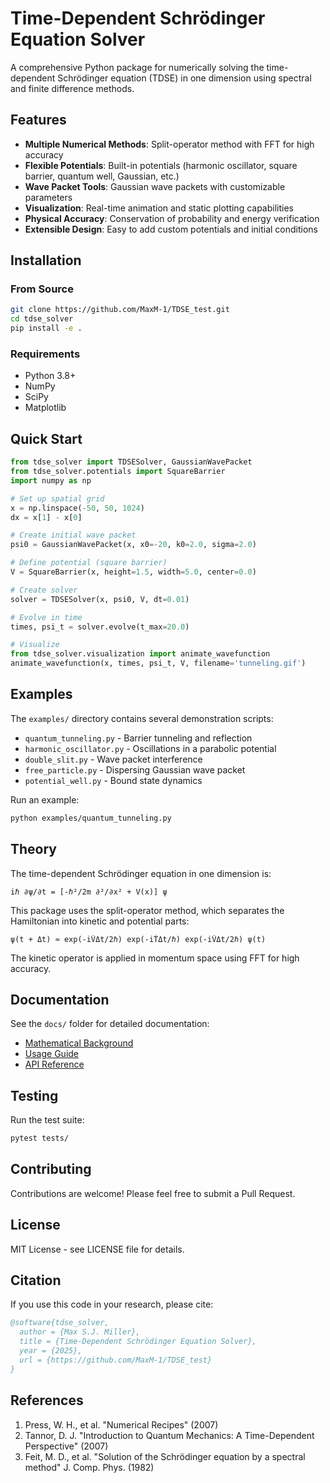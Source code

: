 # Time-Dependent Schrödinger Equation Solver

A comprehensive Python package for numerically solving the time-dependent Schrödinger equation (TDSE) in one dimension using spectral and finite difference methods.

## Features

- **Multiple Numerical Methods**: Split-operator method with FFT for high accuracy
- **Flexible Potentials**: Built-in potentials (harmonic oscillator, square barrier, quantum well, Gaussian, etc.)
- **Wave Packet Tools**: Gaussian wave packets with customizable parameters
- **Visualization**: Real-time animation and static plotting capabilities
- **Physical Accuracy**: Conservation of probability and energy verification
- **Extensible Design**: Easy to add custom potentials and initial conditions

## Installation

### From Source

```bash
git clone https://github.com/MaxM-1/TDSE_test.git
cd tdse_solver
pip install -e .
```

### Requirements

- Python 3.8+
- NumPy
- SciPy
- Matplotlib

## Quick Start

```python
from tdse_solver import TDSESolver, GaussianWavePacket
from tdse_solver.potentials import SquareBarrier
import numpy as np

# Set up spatial grid
x = np.linspace(-50, 50, 1024)
dx = x[1] - x[0]

# Create initial wave packet
psi0 = GaussianWavePacket(x, x0=-20, k0=2.0, sigma=2.0)

# Define potential (square barrier)
V = SquareBarrier(x, height=1.5, width=5.0, center=0.0)

# Create solver
solver = TDSESolver(x, psi0, V, dt=0.01)

# Evolve in time
times, psi_t = solver.evolve(t_max=20.0)

# Visualize
from tdse_solver.visualization import animate_wavefunction
animate_wavefunction(x, times, psi_t, V, filename='tunneling.gif')
```

## Examples

The `examples/` directory contains several demonstration scripts:

- `quantum_tunneling.py` - Barrier tunneling and reflection
- `harmonic_oscillator.py` - Oscillations in a parabolic potential
- `double_slit.py` - Wave packet interference
- `free_particle.py` - Dispersing Gaussian wave packet
- `potential_well.py` - Bound state dynamics

Run an example:
```bash
python examples/quantum_tunneling.py
```

## Theory

The time-dependent Schrödinger equation in one dimension is:

```
iℏ ∂ψ/∂t = [-ℏ²/2m ∂²/∂x² + V(x)] ψ
```

This package uses the split-operator method, which separates the Hamiltonian into kinetic and potential parts:

```
ψ(t + Δt) ≈ exp(-iV̂Δt/2ℏ) exp(-iT̂Δt/ℏ) exp(-iV̂Δt/2ℏ) ψ(t)
```

The kinetic operator is applied in momentum space using FFT for high accuracy.

## Documentation

See the `docs/` folder for detailed documentation:
- [Mathematical Background](docs/theory.md)
- [Usage Guide](docs/usage.md)
- [API Reference](docs/api.md)

## Testing

Run the test suite:
```bash
pytest tests/
```

## Contributing

Contributions are welcome! Please feel free to submit a Pull Request.

## License

MIT License - see LICENSE file for details.

## Citation

If you use this code in your research, please cite:

```bibtex
@software{tdse_solver,
  author = {Max S.J. Miller},
  title = {Time-Dependent Schrödinger Equation Solver},
  year = {2025},
  url = {https://github.com/MaxM-1/TDSE_test}
}
```

## References

1. Press, W. H., et al. "Numerical Recipes" (2007)
2. Tannor, D. J. "Introduction to Quantum Mechanics: A Time-Dependent Perspective" (2007)
3. Feit, M. D., et al. "Solution of the Schrödinger equation by a spectral method" J. Comp. Phys. (1982)
